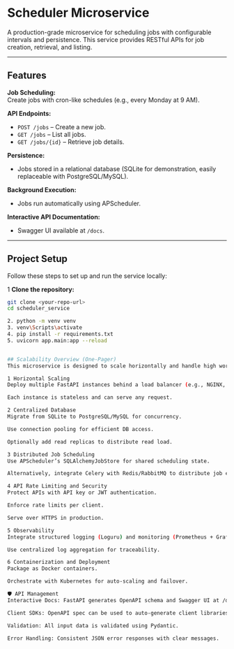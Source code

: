 # Scheduler Microservice

A production-grade microservice for scheduling jobs with configurable intervals and persistence. This service provides RESTful APIs for job creation, retrieval, and listing.

---

##  Features

 **Job Scheduling:**  
Create jobs with cron-like schedules (e.g., every Monday at 9 AM).

 **API Endpoints:**
- `POST /jobs` – Create a new job.
- `GET /jobs` – List all jobs.
- `GET /jobs/{id}` – Retrieve job details.

 **Persistence:**
- Jobs stored in a relational database (SQLite for demonstration, easily replaceable with PostgreSQL/MySQL).

 **Background Execution:**
- Jobs run automatically using APScheduler.

 **Interactive API Documentation:**
- Swagger UI available at `/docs`.

---

##  Project Setup

Follow these steps to set up and run the service locally:

1️ **Clone the repository:**
```bash
git clone <your-repo-url>
cd scheduler_service

2. python -m venv venv
3. venv\Scripts\activate
4. pip install -r requirements.txt
5. uvicorn app.main:app --reload


## Scalability Overview (One-Pager)
This microservice is designed to scale horizontally and handle high workloads:

1️ Horizontal Scaling
Deploy multiple FastAPI instances behind a load balancer (e.g., NGINX, AWS ALB).

Each instance is stateless and can serve any request.

2️ Centralized Database
Migrate from SQLite to PostgreSQL/MySQL for concurrency.

Use connection pooling for efficient DB access.

Optionally add read replicas to distribute read load.

3️ Distributed Job Scheduling
Use APScheduler’s SQLAlchemyJobStore for shared scheduling state.

Alternatively, integrate Celery with Redis/RabbitMQ to distribute job execution across workers.

4️ API Rate Limiting and Security
Protect APIs with API key or JWT authentication.

Enforce rate limits per client.

Serve over HTTPS in production.

5️ Observability
Integrate structured logging (Loguru) and monitoring (Prometheus + Grafana).

Use centralized log aggregation for traceability.

6️ Containerization and Deployment
Package as Docker containers.

Orchestrate with Kubernetes for auto-scaling and failover.

🛡 API Management
Interactive Docs: FastAPI generates OpenAPI schema and Swagger UI at /docs.

Client SDKs: OpenAPI spec can be used to auto-generate client libraries.

Validation: All input data is validated using Pydantic.

Error Handling: Consistent JSON error responses with clear messages.
